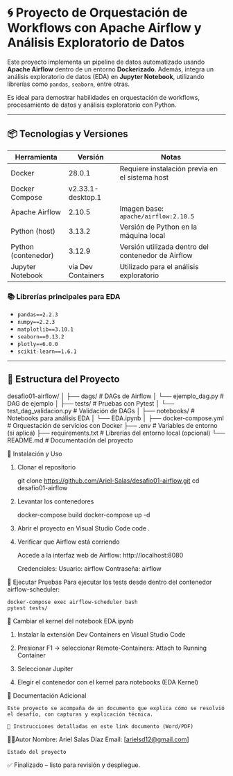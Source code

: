
# 🌀 Proyecto de Orquestación de Workflows con Apache Airflow y Análisis Exploratorio de Datos

Este proyecto implementa un pipeline de datos automatizado usando **Apache Airflow** dentro de un entorno **Dockerizado**. Además, integra un análisis exploratorio de datos (EDA) en **Jupyter Notebook**, utilizando librerías como `pandas`, `seaborn`, entre otras.

Es ideal para demostrar habilidades en orquestación de workflows, procesamiento de datos y análisis exploratorio con Python.

---

## 📦 Tecnologías y Versiones

| Herramienta         | Versión                | Notas                                                |
|---------------------|------------------------|------------------------------------------------------|
| Docker              | 28.0.1                 | Requiere instalación previa en el sistema host       |
| Docker Compose      | v2.33.1-desktop.1      |                                                      |
| Apache Airflow      | 2.10.5                 | Imagen base: `apache/airflow:2.10.5`                 |
| Python (host)       | 3.13.2                 | Versión de Python en la máquina local                |
| Python (contenedor) | 3.12.9                 | Versión utilizada dentro del contenedor de Airflow   |
| Jupyter Notebook    | vía Dev Containers     | Utilizado para el análisis exploratorio              |

### 📚 Librerías principales para EDA

- `pandas==2.2.3`
- `numpy==2.2.3`
- `matplotlib==3.10.1`
- `seaborn==0.13.2`
- `plotly==6.0.0`
- `scikit-learn==1.6.1`

---

## 📁 Estructura del Proyecto


desafio01-airflow/
│
├── dags/                          # DAGs de Airflow
│   └── ejemplo_dag.py             # DAG de ejemplo
│
├── tests/                         # Pruebas con Pytest
│   └── test_dag_validacion.py     # Validación de DAGs
│
├── notebooks/                     # Notebooks para análisis EDA
│   └── EDA.ipynb
│
├── docker-compose.yml             # Orquestación de servicios con Docker
├── .env                           # Variables de entorno (si aplica)
├── requirements.txt               # Librerías del entorno local (opcional)
└── README.md                      # Documentación del proyecto




🚀 Instalación y Uso

1. Clonar el repositorio

    git clone https://github.com/Ariel-Salas/desafio01-airflow.git
    cd desafio01-airflow

2. Levantar los contenedores
    
    docker-compose build
    docker-compose up -d

3. Abrir el proyecto en Visual Studio Code 
    code .


4. Verificar que Airflow está corriendo

    Accede a la interfaz web de Airflow:
    http://localhost:8080

    Credenciales:
    Usuario: airflow
    Contraseña: airflow



🧪 Ejecutar Pruebas
    Para ejecutar los tests desde dentro del contenedor airflow-scheduler:

    docker-compose exec airflow-scheduler bash
    pytest tests/



🧠  Cambiar el kernel del notebook EDA.ipynb
   
   1. Instalar la extensión Dev Containers en Visual Studio Code

   2. Presionar F1 → seleccionar Remote-Containers: Attach to Running Container

   3. Seleccionar Jupiter

   3. Elegir el contenedor con el kernel para notebooks (EDA Kernel)


 📄 Documentación Adicional

    Este proyecto se acompaña de un documento que explica cómo se resolvió el desafío, con capturas y explicación técnica.

    📎 Instrucciones detalladas en este link documento (Word/PDF)

🧑‍💻Autor
    Nombre: Ariel Salas Díaz
    Email: [arielsd12@gmail.com]


    Estado del proyecto
✅ Finalizado – listo para revisión y despliegue.
